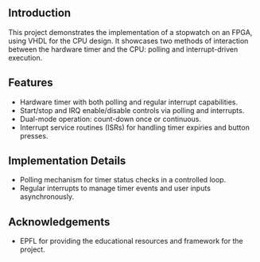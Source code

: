 ## Introduction
This project demonstrates the implementation of a stopwatch on an FPGA, using VHDL for the CPU design. It showcases two methods of interaction between the hardware timer and the CPU: polling and interrupt-driven execution.

## Features
- Hardware timer with both polling and regular interrupt capabilities.
- Start/stop and IRQ enable/disable controls via polling and interrupts.
- Dual-mode operation: count-down once or continuous.
- Interrupt service routines (ISRs) for handling timer expiries and button presses.

## Implementation Details
- Polling mechanism for timer status checks in a controlled loop.
- Regular interrupts to manage timer events and user inputs asynchronously.

## Acknowledgements
- EPFL for providing the educational resources and framework for the project.
